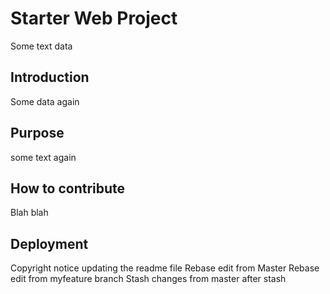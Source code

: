 # Starter Web Project

Some text data

## Introduction

Some data again
## Purpose
some text again

## How to contribute
Blah blah

## Deployment
Copyright notice
updating the readme file
Rebase edit from Master
Rebase edit from myfeature branch
Stash changes from master after stash